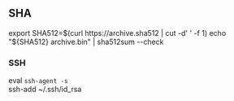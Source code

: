 ## SHA 
export SHA512=$(curl https://archive.sha512 | cut -d' ' -f 1)  
echo "${SHA512} archive.bin" | sha512sum --check

### SSH
eval `ssh-agent -s`  
ssh-add ~/.ssh/id_rsa 
